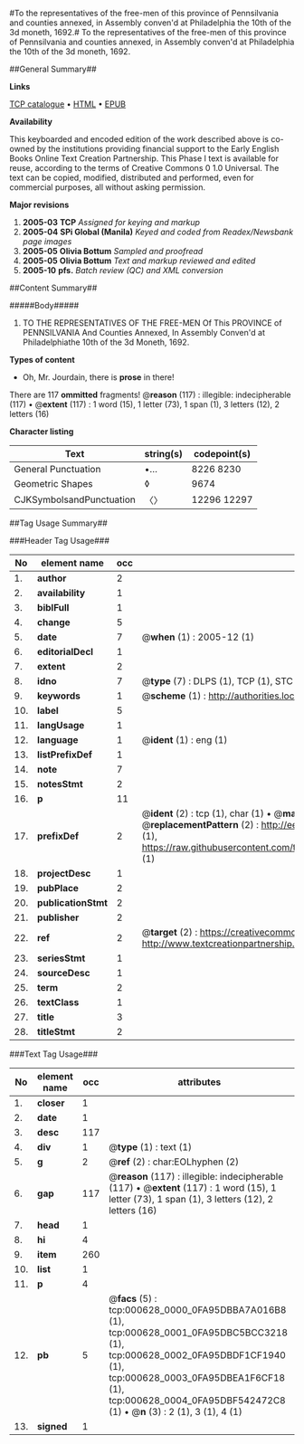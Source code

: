 #To the representatives of the free-men of this province of Pennsilvania and counties annexed, in Assembly conven'd at Philadelphia the 10th of the 3d moneth, 1692.#
To the representatives of the free-men of this province of Pennsilvania and counties annexed, in Assembly conven'd at Philadelphia the 10th of the 3d moneth, 1692.

##General Summary##

**Links**

[TCP catalogue](http://www.ota.ox.ac.uk/tcp/)  • 
[HTML](http://tei.it.ox.ac.uk/tcp/Texts-HTML/free/N00/N00502.html)  • 
[EPUB](http://tei.it.ox.ac.uk/tcp/Texts-EPUB/free/N00/N00502.epub)

**Availability**

This keyboarded and encoded edition of the
	       work described above is co-owned by the institutions
	       providing financial support to the Early English Books
	       Online Text Creation Partnership. This Phase I text is
	       available for reuse, according to the terms of Creative
	       Commons 0 1.0 Universal. The text can be copied,
	       modified, distributed and performed, even for
	       commercial purposes, all without asking permission.

**Major revisions**

1. __2005-03__ __TCP__ *Assigned for keying and markup*
1. __2005-04__ __SPi Global (Manila)__ *Keyed and coded from Readex/Newsbank page images*
1. __2005-05__ __Olivia Bottum__ *Sampled and proofread*
1. __2005-05__ __Olivia Bottum__ *Text and markup reviewed and edited*
1. __2005-10__ __pfs.__ *Batch review (QC) and XML conversion*

##Content Summary##

#####Body#####

1. TO THE REPRESENTATIVES OF THE FREE-MEN Of This PROVINCE of PENNSILVANIA And Counties Annexed, In Assembly Conven'd at Philadelphiathe 10th of the
3d Moneth, 1692.

**Types of content**

  * Oh, Mr. Jourdain, there is **prose** in there!

There are 117 **ommitted** fragments! 
 @__reason__ (117) : illegible: indecipherable (117)  •  @__extent__ (117) : 1 word (15), 1 letter (73), 1 span (1), 3 letters (12), 2 letters (16)

**Character listing**


|Text|string(s)|codepoint(s)|
|---|---|---|
|General Punctuation|•…|8226 8230|
|Geometric Shapes|◊|9674|
|CJKSymbolsandPunctuation|〈〉|12296 12297|

##Tag Usage Summary##

###Header Tag Usage###

|No|element name|occ|attributes|
|---|---|---|---|
|1.|__author__|2||
|2.|__availability__|1||
|3.|__biblFull__|1||
|4.|__change__|5||
|5.|__date__|7| @__when__ (1) : 2005-12 (1)|
|6.|__editorialDecl__|1||
|7.|__extent__|2||
|8.|__idno__|7| @__type__ (7) : DLPS (1), TCP (1), STC (2), NOTIS (1), IMAGE-SET (1), EVANS-CITATION (1)|
|9.|__keywords__|1| @__scheme__ (1) : http://authorities.loc.gov/ (1)|
|10.|__label__|5||
|11.|__langUsage__|1||
|12.|__language__|1| @__ident__ (1) : eng (1)|
|13.|__listPrefixDef__|1||
|14.|__note__|7||
|15.|__notesStmt__|2||
|16.|__p__|11||
|17.|__prefixDef__|2| @__ident__ (2) : tcp (1), char (1)  •  @__matchPattern__ (2) : ([0-9\-]+):([0-9IVX]+) (1), (.+) (1)  •  @__replacementPattern__ (2) : http://eebo.chadwyck.com/downloadtiff?vid=$1&page=$2 (1), https://raw.githubusercontent.com/textcreationpartnership/Texts/master/tcpchars.xml#$1 (1)|
|18.|__projectDesc__|1||
|19.|__pubPlace__|2||
|20.|__publicationStmt__|2||
|21.|__publisher__|2||
|22.|__ref__|2| @__target__ (2) : https://creativecommons.org/publicdomain/zero/1.0/ (1), http://www.textcreationpartnership.org/docs/. (1)|
|23.|__seriesStmt__|1||
|24.|__sourceDesc__|1||
|25.|__term__|2||
|26.|__textClass__|1||
|27.|__title__|3||
|28.|__titleStmt__|2||


###Text Tag Usage###

|No|element name|occ|attributes|
|---|---|---|---|
|1.|__closer__|1||
|2.|__date__|1||
|3.|__desc__|117||
|4.|__div__|1| @__type__ (1) : text (1)|
|5.|__g__|2| @__ref__ (2) : char:EOLhyphen (2)|
|6.|__gap__|117| @__reason__ (117) : illegible: indecipherable (117)  •  @__extent__ (117) : 1 word (15), 1 letter (73), 1 span (1), 3 letters (12), 2 letters (16)|
|7.|__head__|1||
|8.|__hi__|4||
|9.|__item__|260||
|10.|__list__|1||
|11.|__p__|4||
|12.|__pb__|5| @__facs__ (5) : tcp:000628_0000_0FA95DBBA7A016B8 (1), tcp:000628_0001_0FA95DBC5BCC3218 (1), tcp:000628_0002_0FA95DBDF1CF1940 (1), tcp:000628_0003_0FA95DBEA1F6CF18 (1), tcp:000628_0004_0FA95DBF542472C8 (1)  •  @__n__ (3) : 2 (1), 3 (1), 4 (1)|
|13.|__signed__|1||
